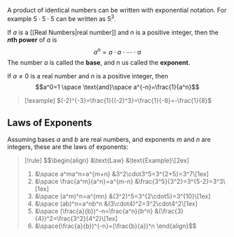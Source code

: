 A product of identical numbers can be written with exponential notation. For example $5\cdot5\cdot5$ can be written as $5^3$.

If $a$ is a [[Real Numbers|real number]]  and $n$ is a positive integer, then the **$n$th power** of $a$ is
$$a^n=a\cdot a\cdot \cdots \cdot a$$
The number $a$ is called the **base**, and $n$ us called the **exponent**.

If $a\neq0$ is a real number and $n$ is a positive integer, then
$$a^0=1 \space \text{and}\space a^{-n}=\frac{1}{a^n}$$

>[!example]
>$(-2)^{-3}=\frac{1}{(-2)^3}=\frac{1}{-8}=-\frac{1}{8}$

## Laws of Exponents
Assuming bases $a$ and $b$ are real numbers, and  exponents $m$ and $n$ are integers, these are the laws of exponents:

>[!rule]
>$$\begin{align}
>&\text{Law} &\text{Example}\\[2ex]
>1. &\space a^ma^n=a^{m+n} &3^2\cdot3^5=3^{2+5}=3^7\\[1ex]
>2. &\space \frac{a^m}{a^n}=a^{m-n} &\frac{3^5}{3^2}=3^{5-2}=3^3\\[1ex]
>3. &\space (a^m)^n=a^{mn} &(3^2)^5=3^{2\cdot5}=3^{10}\\[1ex]
>4. &\space (ab)^n=a^nb^n &(3\cdot4)^2=3^2\cdot4^2\\[1ex]
>5. &\space (\frac{a}{b})^-n=\frac{a^n}{b^n} &(\frac{3}{4})^2=\frac{3^2}{4^2}\\[1ex]
>6. &\space(\frac{a}{b})^{-n}=(\frac{b}{a})^n
>\end{align}$$
